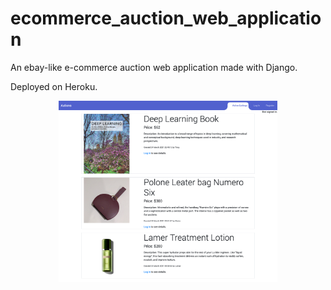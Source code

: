 # ecommerce_auction_web_application
An ebay-like e-commerce auction web application made with Django.

Deployed on Heroku. 
<p align="center">
  <img width="350" src="https://github.com/fangyiyu/ecommerce_web_application/blob/main/homepage.png">
</p>


